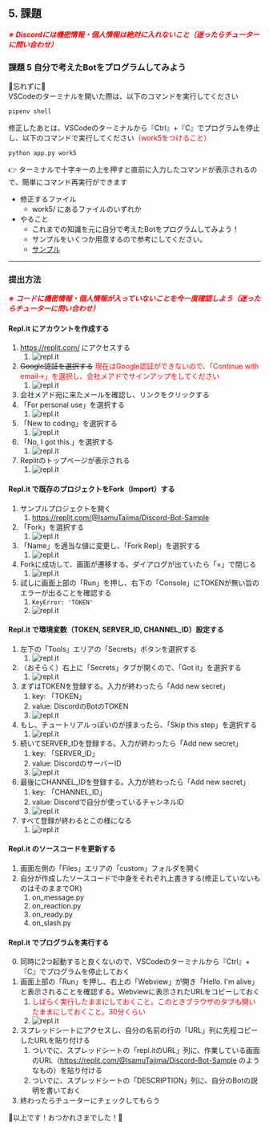 ## 5. 課題

***<span style="color: red">※ Discordには機密情報・個人情報は絶対に入れないこと（迷ったらチューターに問い合わせ）</span>***

### 課題 5 自分で考えたBotをプログラムしてみよう

🚨忘れずに🚨  
VSCodeのターミナルを開いた際は、以下のコマンドを実行してください
```ps
pipenv shell
```
修正したあとは、VSCodeのターミナルから『Ctrl』+『C』でプログラムを停止し、以下のコマンドで実行してください<span style="color: red">（work5をつけること）</span>
```ps
python app.py work5
```

:point_right: ターミナルで十字キーの上を押すと直前に入力したコマンドが表示されるので、簡単にコマンド再実行ができます


- 修正するファイル
  - work5/ にあるファイルのいずれか
- やること
  - これまでの知識を元に自分で考えたBotをプログラムしてみよう！
  - サンプルをいくつか用意するので参考にしてください。
  - [サンプル](./Work5_sample.md)

---
### 提出方法

***<span style="color: red">※ コードに機密情報・個人情報が入っていないことを今一度確認しよう（迷ったらチューターに問い合わせ）</span>***

#### Repl.it にアカウントを作成する

1. https://replit.com/ にアクセスする
   1. ![repl.it](./doc/img/replit_signup01.png)
2. ~~Google認証を選択する~~ <span style="color: red">現在はGoogle認証ができないので、「Continue with email→」を選択し、会社メアドでサインアップをしてください</span>
   1. ![repl.it](./doc/img/replit_signup02.png)
3. 会社メアド宛に来たメールを確認し、リンクをクリックする
4. 「For personal use」を選択する
   1. ![repl.it](./doc/img/replit_signup04.png)
5. 「New to coding」を選択する
   1. ![repl.it](./doc/img/replit_signup05.png)
6. 「No, I got this.」を選択する
   1. ![repl.it](./doc/img/replit_signup06.png)
7. Replitのトップページが表示される
   1. ![repl.it](./doc/img/replit_signup07.png)

#### Repl.it で既存のプロジェクトをFork（Import）する

1. サンプルプロジェクトを開く
   1. https://replit.com/@IsamuTajima/Discord-Bot-Sample
2. 「Fork」を選択する
   1. ![repl.it](./doc/img/replit_fork01.png)
3. 「Name」を適当な値に変更し、「Fork Repl」を選択する
   1. ![repl.it](./doc/img/replit_fork02.png)
4. Forkに成功して、画面が遷移する。ダイアログが出ていたら「×」で閉じる
   1. ![repl.it](./doc/img/replit_fork03.png)
5. 試しに画面上部の「Run」を押し、右下の「Console」にTOKENが無い旨のエラーが出ることを確認する
   1. `KeyError: 'TOKEN'`
   2. ![repl.it](./doc/img/replit_fork04.png)

#### Repl.it で環境変数（TOKEN, SERVER_ID, CHANNEL_ID）設定する

1. 左下の「Tools」エリアの「Secrets」ボタンを選択する
   1. ![repl.it](./doc/img/replit_settings01.png)
2. （おそらく）右上に「Secrets」タブが開くので、「Got it」を選択する
   1. ![repl.it](./doc/img/replit_settings02.png)
3. まずはTOKENを登録する。入力が終わったら「Add new secret」
   1. key: 「TOKEN」
   2. value: DiscordのBotのTOKEN
   3. ![repl.it](./doc/img/replit_settings03.png)
4. もし、チュートリアルっぽいのが挟まったら、「Skip this step」を選択する
   1. ![repl.it](./doc/img/replit_settings04.png)
4. 続いてSERVER_IDを登録する。入力が終わったら「Add new secret」
   1. key: 「SERVER_ID」
   2. value: DiscordのサーバーID
   3. ![repl.it](./doc/img/replit_settings05.png)
5. 最後にCHANNEL_IDを登録する。入力が終わったら「Add new secret」
   1. key: 「CHANNEL_ID」
   2. value: Discordで自分が使っているチャンネルID
   3. ![repl.it](./doc/img/replit_settings06.png)
6. すべて登録が終わるとこの様になる
   1. ![repl.it](./doc/img/replit_settings07.png)

#### Repl.it のソースコードを更新する

1. 画面左側の「Files」エリアの「custom」フォルダを開く
2. 自分が作成したソースコードで中身をそれぞれ上書きする(修正していないものはそのままでOK)
   1. on_message.py
   2. on_reaction.py
   4. on_ready.py
   3. on_slash.py

#### Repl.it でプログラムを実行する

0. 同時に2つ起動すると良くないので、VSCodeのターミナルから『Ctrl』+『C』でプログラムを停止しておく
1. 画面上部の「Run」を押し、右上の「Webview」が開き「Hello. I'm alive」と表示されることを確認する。Webviewに表示されたURLをコピーしておく
   1. <span style="color: red">しばらく実行したままにしておくこと。このときブラウザのタブも開いたままにしておくこと。30分くらい</span>
   2. ![repl.it](./doc/img/replit_run01.png)
2. スプレッドシートにアクセスし、自分の名前の行の「URL」列に先程コピーしたURLを貼り付ける
   1. ついでに、スプレッドシートの「repl.itのURL」列に、作業している画面のURL（https://replit.com/@IsamuTajima/Discord-Bot-Sample のようなもの）を貼り付ける
   2. ついでに、スプレッドシートの「DESCRIPTION」列に、自分のBotの説明を書いておく
3. 終わったらチューターにチェックしてもらう

:tada:以上です！おつかれさまでした！:tada: